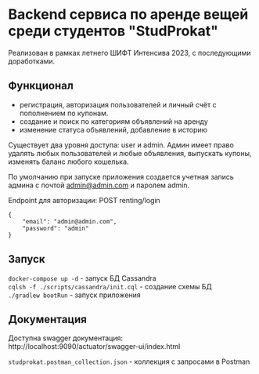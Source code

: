 # Backend сервиса по аренде вещей среди студентов "StudProkat"
Реализован в рамках летнего ШИФТ Интенсива 2023, с последующими доработками.

## Функционал
- регистрация, авторизация пользователей и личный счёт с пополнением по купонам.
- создание и поиск по категориям объявлений на аренду
- изменение статуса объявлений, добавление в историю

Существует два уровня доступа: user и admin.
Админ имеет право удалять любых пользователей и любые объявления, выпускать купоны, изменять баланс любого кошелька.

По умолчанию при запуске приложения создается учетная запись админа с почтой admin@admin.com и паролем admin.

Endpoint для авторизации: POST renting/login
```
{
	"email": "admin@admin.com",
	"password": "admin"
}
```
## Запуск
```docker-compose up -d``` - запуск БД Cassandra \
```cqlsh -f ./scripts/cassandra/init.cql``` - создание схемы БД \
```./gradlew bootRun``` - запуск приложения

## Документация
Доступна swagger документация: http://localhost:9090/actuator/swagger-ui/index.html 

```studprokat.postman_collection.json``` - коллекция с запросами в Postman